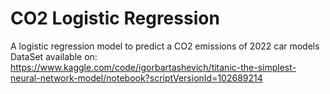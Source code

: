 # CO2 Logistic Regression
 A logistic regression model to predict a CO2 emissions of 2022 car models
DataSet available on: https://www.kaggle.com/code/igorbartashevich/titanic-the-simplest-neural-network-model/notebook?scriptVersionId=102689214
